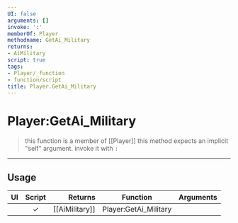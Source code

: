 ```yaml
---
UI: false
arguments: []
invoke: ':'
memberOf: Player
methodname: GetAi_Military
returns:
- AiMilitary
script: true
tags:
- Player/_function
- function/script
title: Player.GetAi_Military
---
```

# Player:GetAi_Military
> this function is a member of [[Player]]
> this method expects an implicit "self" argument. invoke it with `:`
-----
## Usage
|  UI | Script | Returns | Function | Arguments |
|:---:|:------:|-------:|:--------:|:---------|
| |✓|[[AiMilitary]]|Player:GetAi_Military||
